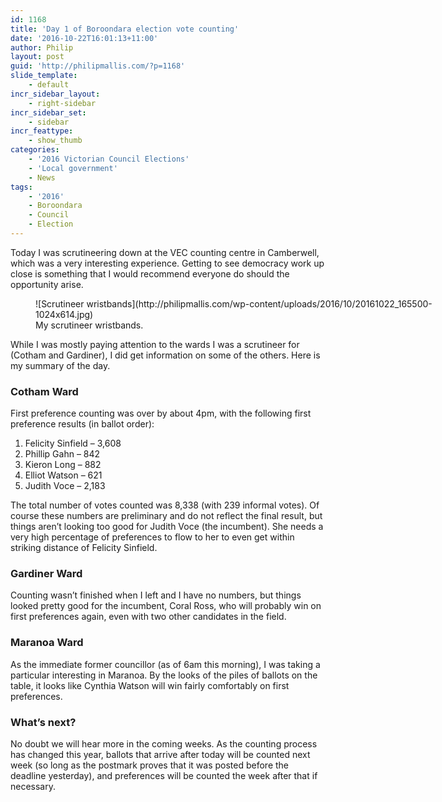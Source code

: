 ```yaml
---
id: 1168
title: 'Day 1 of Boroondara election vote counting'
date: '2016-10-22T16:01:13+11:00'
author: Philip
layout: post
guid: 'http://philipmallis.com/?p=1168'
slide_template:
    - default
incr_sidebar_layout:
    - right-sidebar
incr_sidebar_set:
    - sidebar
incr_feattype:
    - show_thumb
categories:
    - '2016 Victorian Council Elections'
    - 'Local government'
    - News
tags:
    - '2016'
    - Boroondara
    - Council
    - Election
---
```


Today I was scrutineering down at the VEC counting centre in Camberwell, which was a very interesting experience. Getting to see democracy work up close is something that I would recommend everyone do should the opportunity arise.

<figure aria-describedby="caption-attachment-1170" class="wp-caption aligncenter" id="attachment_1170" style="width: 717px">![Scrutineer wristbands](http://philipmallis.com/wp-content/uploads/2016/10/20161022_165500-1024x614.jpg)<figcaption class="wp-caption-text" id="caption-attachment-1170">My scrutineer wristbands.</figcaption></figure>

While I was mostly paying attention to the wards I was a scrutineer for (Cotham and Gardiner), I did get information on some of the others. Here is my summary of the day.

### Cotham Ward

First preference counting was over by about 4pm, with the following first preference results (in ballot order):

1. Felicity Sinfield – 3,608
2. Phillip Gahn – 842
3. Kieron Long – 882
4. Elliot Watson – 621
5. Judith Voce – 2,183

The total number of votes counted was 8,338 (with 239 informal votes). Of course these numbers are preliminary and do not reflect the final result, but things aren’t looking too good for Judith Voce (the incumbent). She needs a very high percentage of preferences to flow to her to even get within striking distance of Felicity Sinfield.

### Gardiner Ward

Counting wasn’t finished when I left and I have no numbers, but things looked pretty good for the incumbent, Coral Ross, who will probably win on first preferences again, even with two other candidates in the field.

### Maranoa Ward

As the immediate former councillor (as of 6am this morning), I was taking a particular interesting in Maranoa. By the looks of the piles of ballots on the table, it looks like Cynthia Watson will win fairly comfortably on first preferences.

### What’s next?

No doubt we will hear more in the coming weeks. As the counting process has changed this year, ballots that arrive after today will be counted next week (so long as the postmark proves that it was posted before the deadline yesterday), and preferences will be counted the week after that if necessary.